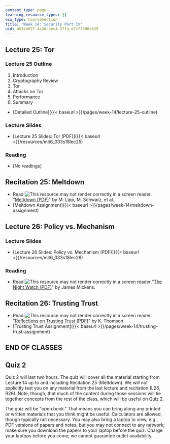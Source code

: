 ```yaml
---
content_type: page
learning_resource_types: []
ocw_type: CourseSection
title: 'Week 14: Security Part IV'
uid: a53ea92f-4c3d-bec4-3ffa-e7cf73d6eb29
---
```


Lecture 25: Tor
---------------

### Lecture 25 Outline

1.  Introduction
2.  Cryptography Review
3.  Tor
4.  Attacks on Tor
5.  Performance
6.  Summary

*   [Detailed Outline]({{< baseurl >}}/pages/week-14/lecture-25-outline)

### Lecture Slides

*   [Lecture 25 Slides: Tor (PDF)]({{< baseurl >}}/resources/mit6_033s18lec25)

### Reading

*   \[No readings\]

Recitation 25: Meltdown
-----------------------

*   Read ![This resource may not render correctly in a screen reader.](/images/inacessible.gif)"[Meltdown (PDF)](https://meltdownattack.com/meltdown.pdf)" by M. Lipp, M. Schwarz, et al.
*   [Meltdown Assignment]({{< baseurl >}}/pages/week-14/meltdown-assignment)

Lecture 26: Policy vs. Mechanism
--------------------------------

### Lecture Slides

*   [Lecture 26 Slides: Policy vs. Mechanism (PDF)]({{< baseurl >}}/resources/mit6_033s18lec26)

### Reading

*   Read ![This resource may not render correctly in a screen reader.](/images/inacessible.gif)"[The Night Watch (PDF)](http://scholar.harvard.edu/files/mickens/files/thenightwatch.pdf)" by James Mickens.

Recitation 26: Trusting Trust
-----------------------------

*   Read ![This resource may not render correctly in a screen reader.](/images/inacessible.gif)"[Reflections on Trusting Trust (PDF)](https://www.archive.ece.cmu.edu/~ganger/712.fall02/papers/p761-thompson.pdf)" by K. Thomson
*   [Trusting Trust Assignment]({{< baseurl >}}/pages/week-14/trusting-trust-assignment)

END OF CLASSES
--------------

Quiz 2
------

Quiz 2 will last two hours. The quiz will cover all the material starting from Lecture 14 up to and including Recitation 25 (Meltdown). We will not explicitly test you on any material from the last lecture and recitation (L26, R26). Note, though, that much of the content during those sessions will tie together concepts from the rest of the class, which will be useful on Quiz 2.

The quiz will be "open book." That means you can bring along any printed or written materials that you think might be useful. Calculators are allowed, though typically not necessary. You may also bring a laptop to view, e.g., PDF versions of papers and notes, but you may not connect to any network; make sure you download the papers to your laptop before the quiz. Charge your laptops before you come; we cannot guarantee outlet availability.